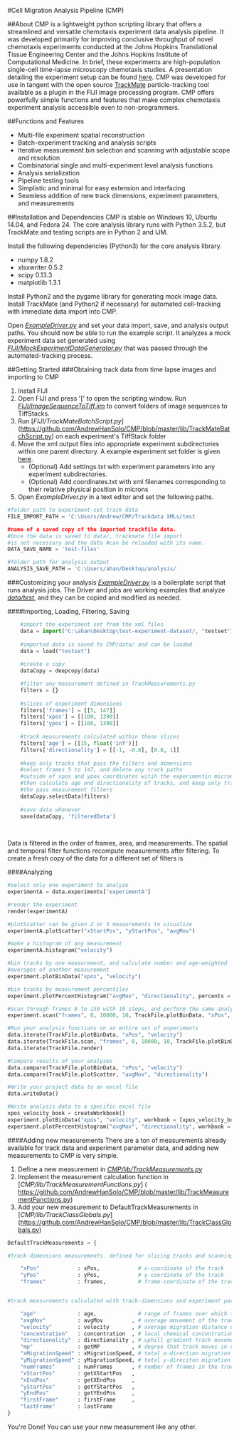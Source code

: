 #Cell Migration Analysis Pipeline (CMP)

##About
CMP is a lightweight python scripting library that offers a streamlined and versatile chemotaxis experiment data analysis pipeline. It was developed primarily for improving conclusive throughput of novel chemotaxis experimemts conducted at the Johns Hopkins Translational Tissue Engineering Center and the Johns Hopkins Institute of Computational Medicine. In brief, these experiments are high-population single-cell time-lapse microscopy chemotaxis studies. A presentation detailing the experiment setup can be found [here](www.google.com).  CMP was developed for use in tangent with the open source [TrackMate](https://github.com/fiji/TrackMate/) particle-tracking tool available as a plugin in the FIJI image processing program. CMP offers powerfully simple functions and features that make complex chemotaxis experiment analysis accessible even to non-programmers.

##Functions and Features
- Multi-file experiment spatial reconstruction
- Batch-experiment tracking and analysis scripts
- Iterative measurement bin selection and scanning with adjustable scope and resolution
- Combinatorial single and multi-experiment level analysis functions
- Analysis serialization
- Pipeline testing tools
- Simplistic and minimal for easy extension and interfacing
- Seamless addition of new track dimensions, experiment parameters, and measurements

##Installation and Dependencies
CMP is stable on Windows 10, Ubuntu 14.04, and Fedora 24. The core analysis library runs with Python 3.5.2, but TrackMate and testing scripts are in Python 2 and IJM.

Install the following dependencies (Python3) for the core analysis library.
- numpy 1.8.2
- xlsxwriter 0.5.2
- scipy 0.13.3
- matplotlib 1.3.1

Install Python2 and the pygame library for generating mock image data.
Install TrackMate (and Python2 if necessary) for automated cell-tracking with immediate data import into CMP.

Open [*ExampleDriver.py*](www.google.com) and set your data import, save, and analysis output paths. You should now be able to run the example script. It analyzes a mock experiment data set generated using [*FIJI/MockExperimentDataGenerator.py*](www.google.com) that was passed through the automated-tracking process.

##Getting Started
###Obtaining track data from time lapse images and importing to CMP
1. Install FIJI
2. Open FIJI and press '[' to open the scripting window. Run [*FIJI/ImageSequenceToTiff.ijm*](https://github.com/AndrewHanSolo/CMP/blob/master/lib/TrackMateBatchScript.py) to convert folders of image sequences to TiffStacks.
3. Run [*FIJI/TrackMateBatchScript.py*] (https://github.com/AndrewHanSolo/CMP/blob/master/lib/TrackMateBatchScript.py) on each experiment's TiffStack folder
4. Move the xml output files into appropriate experiment subdirectories within one parent directory. A example experiment set folder is given [here](www.google.com).
   * (Optional) Add settings.txt with experiment parameters into any experiment subdirectories.
   * (Optional) Add coordinates.txt with xml filenames corresponding to their relative physical position in microns
5. Open *ExampleDriver.py* in a text editor and set the following paths.
```python
#folder path to experiment-set track data
FILE_IMPORT_PATH = 'C:\Users/Andrew/CMP/Trackdata XMLs/test

#name of a saved copy of the imported trackfile data. 
#Once the data is saved to data/, trackmate file import 
#is not necessary and the data #can be reloaded with its name.
DATA_SAVE_NAME = 'test-files'

#folder path for analysis output
ANALYSIS_SAVE_PATH = 'C:\Users/ahan/Desktop/analysis/
```

###Customizing your analysis
[*ExampleDriver.py*](www.google.com) is a boilerplate script that runs analysis jobs. The Driver and jobs are working examples that analyze [*data/test*](www.google.com), and they can be copied and modified as needed.

####Importing, Loading, Filtering, Saving
```python
	#import the experiment set from the xml files 
	data = import("C:\ahan\Desktop\test-experiment-dataset/, "testset") #path and savename.
	
	#imported data is saved to CMP/data/ and can be loaded
	data = load("testset")
	
	#create a copy 
	dataCopy = deepcopy(data)

	#filter any measurement defined in TrackMeasurements.py
	filters = {}
	
	#slices of experiment dimensions
	filters['frames'] = [[5, 147]]
	filters['xpos'] = [[100, 1390]]
	filters['ypos'] = [[100, 1390]]
	
	#track measurements calculated within those slices
	filters['age'] = [[15, float('inf')]]
	filters['directionality'] = [[-1, -0.8], [0.8, 1]]
	
	#keep only tracks that pass the filters and dimensions
	#select frames 5 to 147, and delete any track paths 
	#outside of xpos and ypox coordinates witih the experimentin microns.
	#then calculate age and directionality of tracks, and keep only tracks
	#the pass measurement filters
	dataCopy.selectData(filters)
	
	#save data whenever
	save(dataCopy, 'filteredData')
	
	
```

Data is filtered in the order of frames, area, and measurements. The spatial and temporal filter functions recompute measurements after filtering. To create a fresh copy of the data for a different set of filters is

####Analyzing
```python
#select only one experiment to analyze
experimentA = data.experiments['experimentA']

#render the experiment
render(experimentA)

#plotScatter can be given 2 or 3 measurements to visualize
experimentA.plotScatter("xStartPos", "yStartPos", "avgMov")

#make a histogram of any measurement
experimentA.histogram("velocity")

#bin tracks by one measurement, and calculate number and age-weighted
#averages of another measurement
experiment.plotBinData("xpos", "velocity")

#bin tracks by measurement percentiles
experiment.plotPercentHistogram("avgMov", "directionality", percents = [0, 25, 75, 90, 100])

#Scan through frames 0 to 150 with 10 steps, and perform the same analysis as above.
experiment.scan("frames", 0, 10000, 10, TrackFile.plotBinData, "xPos", "velocity")

#Run your analysis functions on an entire set of experiments
data.iterate(TrackFile.plotBinData, "xPos", "velocity")
data.iterate(TrackFile.scan, "frames", 0, 10000, 10, TrackFile.plotBinData, "xPos", "velocity")
data.iterate(TrackFile.render)

#Compare results of your analyses
data.compare(TrackFile.plotBinData, "xPos", "velocity")
data.compare(TrackFile.plotScatter, "avgMov", "directionality")

#Write your project data to an excel file
data.writeData()

#Write analysis data to a specific excel file
xpos_velocity_book = createWorkbook()
experiment.plotBinData("xpos", "velocity", workbook = [xpos_velocity_book, "plotBinData"])
experiment.plotPercentHistogram("avgMov", "directionality", workbook = [xpos_velocity_book, "percHist"])
```

####Adding new measurements
There are a ton of measurements already available for track data and experiment parameter data, and adding new measurements to CMP is very simple.

1. Define a new measurement in [*CMP/lib/TrackMeasurements.py*](https://github.com/AndrewHanSolo/CMP/blob/master/lib/TrackMeasurements.py)
2. Implement the measurement calculation function in [*CMP/lib/TrackMeasurementFunctions.py*] ( https://github.com/AndrewHanSolo/CMP/blob/master/lib/TrackMeasurementFunctions.py)
3. Add your new measurement to DefaultTrackMeasurements in [*CMP/lib/TrackClassGlobals.py*] (https://github.com/AndrewHanSolo/CMP/blob/master/lib/TrackClassGlobals.py)

```python
DefaultTrackMeasurements = {

#track-dimensions measurements. defined for slicing tracks and scanning

	"xPos"            : xPos,            # x-coordinate of the track
	"yPos"            : yPos,            # y-coordinate of the track
	"frames"          : frames,          # frame-coordinate of the track


#track measurements calculated with track-dimensions and experiment parameters

	"age"             : age,             # range of frames over which track exists
	"avgMov"          : avgMov         , # average movement of the track per frame
	"velocity"        : velocity       , # average migration distance of the track per frame
	"concentration"   : concentration  , # local chemical concentration of xStartPos
	"directionality"  : directionality , # uphill gradient track movement / total track movement
	"mp"              : getMP          , # degree that track moves in one direction
	"xMigrationSpeed" : xMigrationSpeed, # total x-direction migration distance
	"yMigrationSpeed" : yMigrationSpeed, # total y-direciton migration distance
	"numFrames"       : numFrames      , # number of frames in the track
	"xStartPos"       : getXStartPos   , 
	"xEndPos"         : getXEndPos     ,
	"yStartPos"       : getYStartPos   ,
	"yEndPos"         : getYEndPos     ,
	"firstFrame"      : firstFrame     ,
	"lastFrame"       : lastFrame  
}

```
You're Done! You can use your new measurement like any other.



